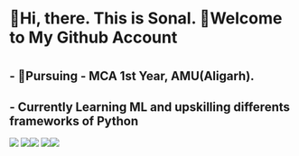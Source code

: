 <h1> 🤝Hi, there. This is Sonal. 🥺Welcome to My Github Account<h1>

<h2>- 👧Pursuing - MCA 1st Year, AMU(Aligarh).</h2>
<h2>- Currently Learning ML and upskilling differents frameworks of Python</h2>

![](https://github-profile-summary-cards.vercel.app/api/cards/profile-details?username=sonal-spd&theme=github)
![](https://github-profile-summary-cards.vercel.app/api/cards/repos-per-language?username=sonal-spd&theme=github)![](https://github-profile-summary-cards.vercel.app/api/cards/most-commit-language?username=sonal-spd&theme=github)
![](https://github-profile-summary-cards.vercel.app/api/cards/stats?username=sonal-spd&theme=github)![](https://github-profile-summary-cards.vercel.app/api/cards/productive-time?username=sonal-spd&theme=github)
